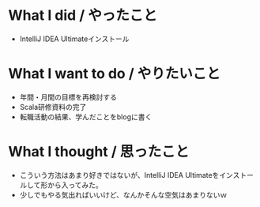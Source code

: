 # What I did / やったこと
- IntelliJ IDEA Ultimateインストール

# What I want to do / やりたいこと
- 年間・月間の目標を再検討する
- Scala研修資料の完了
- 転職活動の結果、学んだことをblogに書く

# What I thought / 思ったこと
- こういう方法はあまり好きではないが、IntelliJ IDEA Ultimateをインストールして形から入ってみた。
- 少しでもやる気出ればいいけど、なんかそんな空気はあまりないｗ
